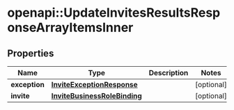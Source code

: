 # openapi::UpdateInvitesResultsResponseArrayItemsInner


## Properties
Name | Type | Description | Notes
------------ | ------------- | ------------- | -------------
**exception** | [**InviteExceptionResponse**](InviteExceptionResponse.md) |  | [optional] 
**invite** | [**InviteBusinessRoleBinding**](InviteBusinessRoleBinding.md) |  | [optional] 


